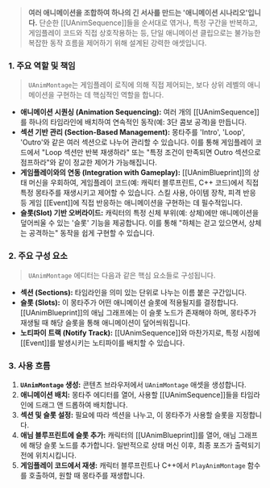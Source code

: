 
> **여러 애니메이션을 조합하여 하나의 긴 서사를 만드는 '애니메이션 시나리오'입니다.** 단순한 [[UAnimSequence]]들을 순서대로 엮거나, 특정 구간을 반복하고, 게임플레이 코드와 직접 상호작용하는 등, 단일 애니메이션 클립으로는 불가능한 복잡한 동작 흐름을 제어하기 위해 설계된 강력한 애셋입니다.

### **1. 주요 역할 및 책임**
> `UAnimMontage`는 게임플레이 로직에 의해 직접 제어되는, 보다 상위 레벨의 애니메이션을 구현하는 데 핵심적인 역할을 합니다.
* **애니메이션 시퀀싱 (Animation Sequencing):**
    여러 개의 [[UAnimSequence]]를 하나의 타임라인에 배치하여 연속적인 동작(예: 3단 콤보 공격)을 만듭니다.
* **섹션 기반 관리 (Section-Based Management):**
    몽타주를 'Intro', 'Loop', 'Outro'와 같은 여러 섹션으로 나누어 관리할 수 있습니다. 이를 통해 게임플레이 코드에서 "Loop 섹션만 반복 재생하라" 또는 "특정 조건이 만족되면 Outro 섹션으로 점프하라"와 같이 정교한 제어가 가능해집니다.
* **게임플레이와의 연동 (Integration with Gameplay):**
    [[UAnimBlueprint]]의 상태 머신을 우회하여, 게임플레이 코드(예: 캐릭터 블루프린트, C++ 코드)에서 직접 특정 몽타주를 재생시키고 제어할 수 있습니다. 스킬 사용, 아이템 장착, 피격 반응 등 게임 [[Event]]에 직접 반응하는 애니메이션을 구현하는 데 필수적입니다.
* **슬롯(Slot) 기반 오버라이드:**
    캐릭터의 특정 신체 부위(예: 상체)에만 애니메이션을 덮어씌울 수 있는 '슬롯' 기능을 제공합니다. 이를 통해 "하체는 걷고 있으면서, 상체는 공격하는" 동작을 쉽게 구현할 수 있습니다.

### **2. 주요 구성 요소**
> `UAnimMontage` 에디터는 다음과 같은 핵심 요소들로 구성됩니다.
* **섹션 (Sections):**
    타임라인을 의미 있는 단위로 나누는 이름 붙은 구간입니다.
* **슬롯 (Slots):**
    이 몽타주가 어떤 애니메이션 슬롯에 적용될지를 결정합니다. [[UAnimBlueprint]]의 애님 그래프에는 이 슬롯 노드가 존재해야 하며, 몽타주가 재생될 때 해당 슬롯을 통해 애니메이션이 덮어씌워집니다.
* **노티파이 트랙 (Notify Track):**
    [[UAnimSequence]]와 마찬가지로, 특정 시점에 [[Event]]를 발생시키는 노티파이를 배치할 수 있습니다.

### **3. 사용 흐름**
1. **`UAnimMontage` 생성:** 콘텐츠 브라우저에서 `UAnimMontage` 애셋을 생성합니다.
2. **애니메이션 배치:** 몽타주 에디터를 열어, 사용할 [[UAnimSequence]]들을 타임라인에 드래그 앤 드롭하여 배치합니다.
3. **섹션 및 슬롯 설정:** 필요에 따라 섹션을 나누고, 이 몽타주가 사용할 슬롯을 지정합니다.
4. **애님 블루프린트에 슬롯 추가:** 캐릭터의 [[UAnimBlueprint]]를 열어, 애님 그래프에 해당 슬롯 노드를 추가합니다. 일반적으로 상태 머신 이후, 최종 포즈가 출력되기 전에 위치시킵니다.
5. **게임플레이 코드에서 재생:** 캐릭터 블루프린트나 C++에서 `PlayAnimMontage` 함수를 호출하여, 원할 때 몽타주를 재생합니다.
